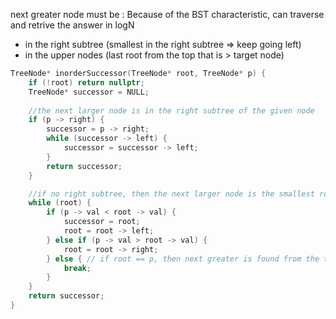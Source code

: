 next greater node must be : Because of the BST characteristic, can traverse and retrive the answer in logN
- in the right subtree (smallest in the right subtree => keep going left)
- in the upper nodes (last root from the top that is > target node)

```cpp
TreeNode* inorderSuccessor(TreeNode* root, TreeNode* p) {
    if (!root) return nullptr;
    TreeNode* successor = NULL;
    
    //the next larger node is in the right subtree of the given node
    if (p -> right) {
        successor = p -> right;
        while (successor -> left) {
            successor = successor -> left;
        }
        return successor;
    }

    //if no right subtree, then the next larger node is the smallest root node (from the top) that is larger than target node
    while (root) {
        if (p -> val < root -> val) {
            successor = root;
            root = root -> left;
        } else if (p -> val > root -> val) {
            root = root -> right;
        } else { // if root == p, then next greater is found from the top
            break;
        }
    }
    return successor;
}
```

